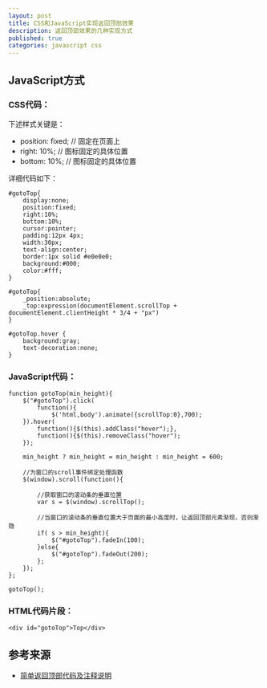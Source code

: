 ```yaml
---
layout: post
title: CSS和JavaScript实现返回顶部效果
description: 返回顶部效果的几种实现方式
published: true
categories: javascript css
---
```




## JavaScript方式


### CSS代码：

下述样式关键是：

* position: fixed;	// 固定在页面上
* right: 10%;  // 图标固定的具体位置
* bottom: 10%; // 图标固定的具体位置

详细代码如下：

	#gotoTop{
		display:none;
		position:fixed;
		right:10%;
		bottom:10%;
		cursor:pointer;
		padding:12px 4px;
		width:30px;
		text-align:center;
		border:1px solid #e0e0e0;
		background:#000;
		color:#fff;
	}

	#gotoTop{
		_position:absolute;
		_top:expression(documentElement.scrollTop + documentElement.clientHeight * 3/4 + "px")
	}

	#gotoTop.hover {
		background:gray;
		text-decoration:none;
	}



### JavaScript代码：

	function gotoTop(min_height){
		$("#gotoTop").click(
			function(){
				$('html,body').animate({scrollTop:0},700);
		}).hover(
			function(){$(this).addClass("hover");},
			function(){$(this).removeClass("hover");
		});

		min_height ? min_height = min_height : min_height = 600;

		//为窗口的scroll事件绑定处理函数
		$(window).scroll(function(){

			//获取窗口的滚动条的垂直位置
			var s = $(window).scrollTop();

			//当窗口的滚动条的垂直位置大于页面的最小高度时，让返回顶部元素渐现，否则渐隐
			if( s > min_height){
				$("#gotoTop").fadeIn(100);
			}else{
				$("#gotoTop").fadeOut(200);
			};
		});
	};

	gotoTop();


### HTML代码片段：

	<div id="gotoTop">Top</div>














## 参考来源


* [简单返回顶部代码及注释说明][简单返回顶部代码及注释说明]













[NingG]:    http://ningg.github.com  "NingG"

[简单返回顶部代码及注释说明]:		http://www.cnblogs.com/mind/archive/2012/03/23/2411939.html









